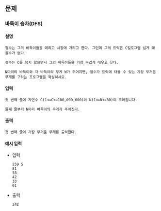 ## 문제

###  바둑이 승차(DFS)

#### 설명
```
철수는 그의 바둑이들을 데리고 시장에 가려고 한다. 그런데 그의 트럭은 C킬로그램 넘게 태울수가 없다.

철수는 C를 넘지 않으면서 그의 바둑이들을 가장 무겁게 태우고 싶다.

N마리의 바둑이와 각 바둑이의 무게 W가 주어지면, 철수가 트럭에 태울 수 있는 가장 무거운 무게를 구하는 프로그램을 작성하세요.

```

#### 입력
```
첫 번째 줄에 자연수 C(1<=C<=100,000,000)와 N(1<=N<=30)이 주어집니다.

둘째 줄부터 N마리 바둑이의 무게가 주어진다.
```

#### 출력
```
첫 번째 줄에 가장 무거운 무게를 출력한다.
```

#### 예시 입력
- 입력
    ```
  259 5
  81
  58
  42
  33
  61
    ```
- 출력
    ```
  242
    
  ```
